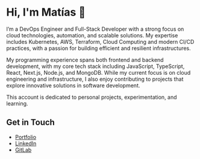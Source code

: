 # Hi, I'm Matías 👋

I’m a DevOps Engineer and Full-Stack Developer with a strong focus on cloud technologies, automation, and scalable solutions. My expertise includes Kubernetes, AWS, Terraform, Cloud Computing and modern CI/CD practices, with a passion for building efficient and resilient infrastructures.

My programming experience spans both frontend and backend development, with my core tech stack including JavaScript, TypeScript, React, Next.js, Node.js, and MongoDB. While my current focus is on cloud engineering and infrastructure, I also enjoy contributing to projects that explore innovative solutions in software development.

This account is dedicated to personal projects, experimentation, and learning.

## Get in Touch
- [Portfolio](https://www.matiasroje-devops.de/)
- [LinkedIn](https://www.linkedin.com/in/matias-roje-carrasco/)
- [GitLab](https://gitlab.com/rojechi)

